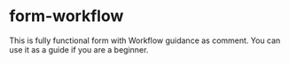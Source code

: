 # form-workflow
This is fully functional form with Workflow guidance as comment. You can use it as a guide if you are a beginner.
